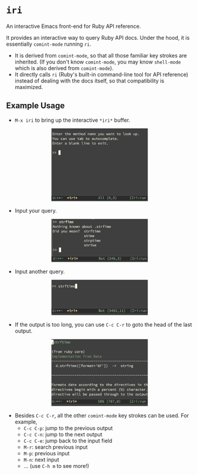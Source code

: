 # `iri`

An interactive Emacs front-end for Ruby API reference.

It provides an interactive way to query Ruby API docs.  Under the hood, it is essentially `comint-mode` running `ri`.
- It is derived from `comint-mode`, so that all those familiar key strokes are inherited. (If you don't know `comint-mode`, you may know `shell-mode` which is also derived from `comint-mode`).
- It directly calls `ri` (Ruby's built-in command-line tool for API reference) instead of dealing with the docs itself, so that compatibility is maximized.

## Example Usage

- `M-x iri` to bring up the interactive `*iri*` buffer. 
<p align="center"> <img src="docs/start-iri.png" title="Start iri" width="260"> </p>

- Input your query.
<p align="center"> <img src="docs/input-query1.png" title="Input a query" width="260"> </p>

- Input another query.
<p align="center"> <img src="docs/input-query2.png" title="Input another query" width="260"> </p>

- If the output is too long, you can use `C-c C-r` to goto the head of the last output.
<p align="center"> <img src="docs/goto-head.png" title="Goto the output head" width="260"> </p>

- Besides `C-c C-r`, all the other `comint-mode` key strokes can be used.  For example,
  - `C-c C-p`: jump to the previous output
  - `C-c C-n`: jump to the next output
  - `C-c C-e`: jump back to the input field
  - `M-r`: search previous input
  - `M-p`: previous input
  - `M-n`: next input
  - ... (use `C-h m` to see more!)

